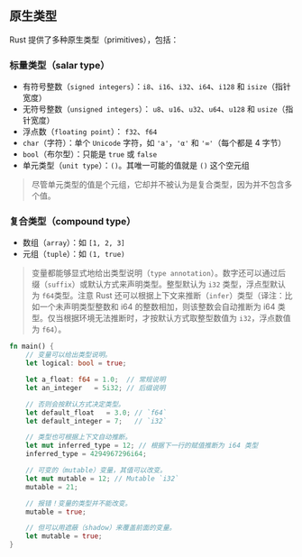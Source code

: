 ## 原生类型

Rust 提供了多种原生类型（primitives），包括：

### 标量类型（salar type）
- 有符号整数（`signed integers`）：`i8`、`i16`、`i32`、`i64`、`i128` 和 `isize`（指针宽度）
- 无符号整数（`unsigned integers`）： `u8`、`u16`、`u32`、`u64`、`u128` 和 `usize`（指针宽度）
- 浮点数（`floating point`）： `f32`、`f64`
- `char`（字符）：单个 `Unicode` 字符，如 `'a'`，`'α'` 和 `'∞'`（每个都是 4 字节）
- `bool`（布尔型）：只能是 `true` 或 `false`
- 单元类型（`unit type`）：`()`。其唯一可能的值就是 `()` 这个空元组
> 尽管单元类型的值是个元组，它却并不被认为是复合类型，因为并不包含多个值。

### 复合类型（compound type）
- 数组（`array`）：如 `[1, 2, 3]`
- 元组（`tuple`）：如 `(1, true)`

> 变量都能够显式地给出类型说明（`type annotation`）。数字还可以通过后缀（`suffix`）或默认方式来声明类型。整型默认为 `i32` 类型，浮点型默认为 `f64`类型。注意 Rust 还可以根据上下文来推断（`infer`）类型（译注：比如一个未声明类型整数和 i64 的整数相加，则该整数会自动推断为 i64 类型。仅当根据环境无法推断时，才按默认方式取整型数值为 `i32`，浮点数值为 `f64`）。

```rust
fn main() {
    // 变量可以给出类型说明。
    let logical: bool = true;

    let a_float: f64 = 1.0;  // 常规说明
    let an_integer   = 5i32; // 后缀说明

    // 否则会按默认方式决定类型。
    let default_float   = 3.0; // `f64`
    let default_integer = 7;   // `i32`

    // 类型也可根据上下文自动推断。
    let mut inferred_type = 12; // 根据下一行的赋值推断为 i64 类型
    inferred_type = 4294967296i64;

    // 可变的（mutable）变量，其值可以改变。
    let mut mutable = 12; // Mutable `i32`
    mutable = 21;

    // 报错！变量的类型并不能改变。
    mutable = true;

    // 但可以用遮蔽（shadow）来覆盖前面的变量。
    let mutable = true;
}
```
